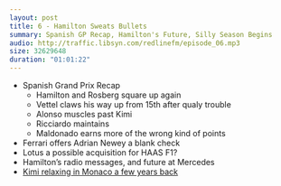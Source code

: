 ```yaml
---
layout: post
title: 6 - Hamilton Sweats Bullets
summary: Spanish GP Recap, Hamilton's Future, Silly Season Begins
audio: http://traffic.libsyn.com/redlinefm/episode_06.mp3
size: 32629648
duration: "01:01:22"
---
```


* Spanish Grand Prix Recap
  * Hamilton and Rosberg square up again 
  * Vettel claws his way up from 15th after qualy trouble
  * Alonso muscles past Kimi 
  * Ricciardo maintains
  * Maldonado earns more of the wrong kind of points
* Ferrari offers Adrian Newey a blank check
* Lotus a possible acquisition for HAAS F1?
* Hamilton’s radio messages, and future at Mercedes
* [Kimi relaxing in Monaco a few years back](http://www.youtube.com/watch?v=KQoLqW6Be7k)

<!-- more --> 

<audio src="http://traffic.libsyn.com/redlinefm/episode_06.mp3" preload="none" />

[Download MP3](http://traffic.libsyn.com/redlinefm/episode_06.mp3)
